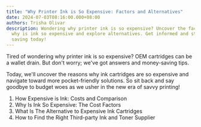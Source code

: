 ```yaml
---
title: "Why Printer Ink is So Expensive: Factors and Alternatives"
date: 2024-07-03T08:16:00.000+08:00
authors: Trisha Olivar
description: Wondering why printer ink is so expensive? Uncover the factors on
  why is ink so expensive and explore alternatives. Get informed and start
  saving today!
---
```

Tired of wondering why printer ink is so expensive? OEM cartridges can be a wallet drain. But don't worry; we've got answers and money-saving tips.



Today, we'll uncover the reasons why ink cartridges are so expensive and navigate toward more pocket-friendly solutions. So sit back and say goodbye to budget woes as we usher in the new era of savvy printing!



1. How Expensive is Ink: Costs and Comparison
2. Why Is Ink So Expensive: The Cost Factors
3. What Is The Alternative to Expensive Ink Cartridges
4. How to Find the Right Third-party Ink and Toner Supplier
